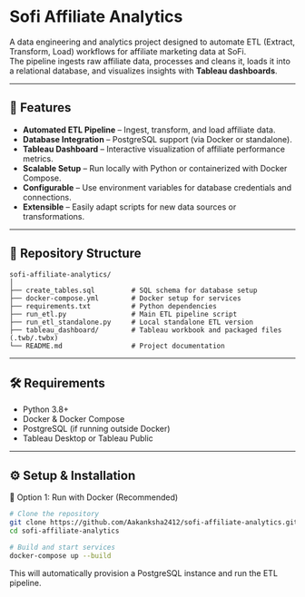 # Sofi Affiliate Analytics

A data engineering and analytics project designed to automate ETL (Extract, Transform, Load) workflows for affiliate marketing data at SoFi.  
The pipeline ingests raw affiliate data, processes and cleans it, loads it into a relational database, and visualizes insights with **Tableau dashboards**.

---

## 🚀 Features
- **Automated ETL Pipeline** – Ingest, transform, and load affiliate data.
- **Database Integration** – PostgreSQL support (via Docker or standalone).
- **Tableau Dashboard** – Interactive visualization of affiliate performance metrics.
- **Scalable Setup** – Run locally with Python or containerized with Docker Compose.
- **Configurable** – Use environment variables for database credentials and connections.
- **Extensible** – Easily adapt scripts for new data sources or transformations.

---

## 📂 Repository Structure
```plaintext
sofi-affiliate-analytics/
│
├── create_tables.sql         # SQL schema for database setup
├── docker-compose.yml        # Docker setup for services
├── requirements.txt          # Python dependencies
├── run_etl.py                # Main ETL pipeline script
├── run_etl_standalone.py     # Local standalone ETL version
├── tableau_dashboard/        # Tableau workbook and packaged files (.twb/.twbx)
└── README.md                 # Project documentation
```
---

## 🛠️ Requirements
- Python 3.8+
- Docker & Docker Compose
- PostgreSQL (if running outside Docker)
- Tableau Desktop or Tableau Public

---

## ⚙️ Setup & Installation
 🔹 Option 1: Run with Docker (Recommended)
 
``` bash
# Clone the repository
git clone https://github.com/Aakanksha2412/sofi-affiliate-analytics.git
cd sofi-affiliate-analytics

# Build and start services
docker-compose up --build

```

This will automatically provision a PostgreSQL instance and run the ETL pipeline.

